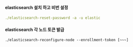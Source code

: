 #### elasticsearch 설치 하고 비번 설정

```yml
./elasticsearch-reset-password -a -u elastic
```


#### elasticsearch 각 노드 토큰 발급

```
./elasticsearch-reconfigure-node --enrollment-token [~~~]
```

